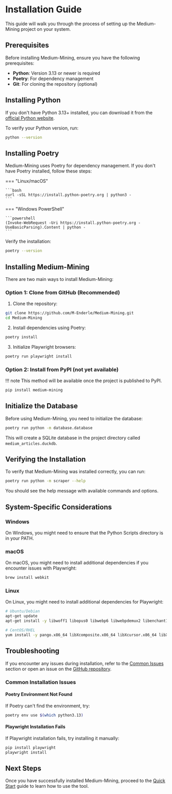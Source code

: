 # Installation Guide

This guide will walk you through the process of setting up the Medium-Mining project on your system.

## Prerequisites

Before installing Medium-Mining, ensure you have the following prerequisites:

- **Python**: Version 3.13 or newer is required
- **Poetry**: For dependency management
- **Git**: For cloning the repository (optional)

## Installing Python

If you don't have Python 3.13+ installed, you can download it from the [official Python website](https://www.python.org/downloads/).

To verify your Python version, run:

```bash
python --version
```

## Installing Poetry

Medium-Mining uses Poetry for dependency management. If you don't have Poetry installed, follow these steps:

=== "Linux/macOS"

    ```bash
    curl -sSL https://install.python-poetry.org | python3 -
    ```

=== "Windows PowerShell"

    ```powershell
    (Invoke-WebRequest -Uri https://install.python-poetry.org -UseBasicParsing).Content | python -
    ```

Verify the installation:

```bash
poetry --version
```

## Installing Medium-Mining

There are two main ways to install Medium-Mining:

### Option 1: Clone from GitHub (Recommended)

1. Clone the repository:

```bash
git clone https://github.com/M-Enderle/Medium-Mining.git
cd Medium-Mining
```

2. Install dependencies using Poetry:

```bash
poetry install
```

3. Initialize Playwright browsers:

```bash
poetry run playwright install
```

### Option 2: Install from PyPI (not yet available)

!!! note
    This method will be available once the project is published to PyPI.

```bash
pip install medium-mining
```

## Initialize the Database

Before using Medium-Mining, you need to initialize the database:

```bash
poetry run python -m database.database
```

This will create a SQLite database in the project directory called `medium_articles.duckdb`.

## Verifying the Installation

To verify that Medium-Mining was installed correctly, you can run:

```bash
poetry run python -m scraper --help
```

You should see the help message with available commands and options.

## System-Specific Considerations

### Windows

On Windows, you might need to ensure that the Python Scripts directory is in your PATH.

### macOS

On macOS, you might need to install additional dependencies if you encounter issues with Playwright:

```bash
brew install webkit
```

### Linux

On Linux, you might need to install additional dependencies for Playwright:

```bash
# Ubuntu/Debian
apt-get update
apt-get install -y libwoff1 libopus0 libwebp6 libwebpdemux2 libenchant1c2a libgudev-1.0-0 libsecret-1-0 libhyphen0 libgdk-pixbuf2.0-0 libegl1 libnotify4 libxslt1.1 libevent-2.1-6 libgles2 libvpx5 libxcomposite1 libatk1.0-0 libatk-bridge2.0-0 libepoxy0 libgtk-3-0 libharfbuzz-icu0 libgstreamer-gl1.0-0 libgstreamer-plugins-bad1.0-0 libopenjp2-7 libgstreamer1.0-0 libgstreamer-plugins-base1.0-0 libjpeg-dev libpng-dev

# CentOS/RHEL
yum install -y pango.x86_64 libXcomposite.x86_64 libXcursor.x86_64 libXdamage.x86_64 libXext.x86_64 libXi.x86_64 libXtst.x86_64 cups-libs.x86_64 libXScrnSaver.x86_64 libXrandr.x86_64 GConf2.x86_64 alsa-lib.x86_64 atk.x86_64 gtk3.x86_64 ipa-gothic-fonts xorg-x11-fonts-100dpi xorg-x11-fonts-75dpi xorg-x11-utils xorg-x11-fonts-cyrillic xorg-x11-fonts-Type1 xorg-x11-fonts-misc
```

## Troubleshooting

If you encounter any issues during installation, refer to the [Common Issues](../faq/common-issues.md) section or open an issue on the [GitHub repository](https://github.com/M-Enderle/Medium-Mining/issues).

### Common Installation Issues

#### Poetry Environment Not Found

If Poetry can't find the environment, try:

```bash
poetry env use $(which python3.13)
```

#### Playwright Installation Fails

If Playwright installation fails, try installing it manually:

```bash
pip install playwright
playwright install
```

## Next Steps

Once you have successfully installed Medium-Mining, proceed to the [Quick Start](quick-start.md) guide to learn how to use the tool.
